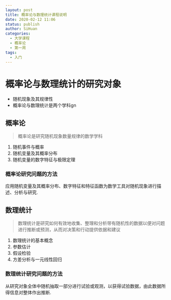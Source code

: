```yaml
---
layout: post
title: 概率论与数理统计课程说明
date: 2020-02-12 11:06
status: publish
author: SiHuan
categories: 
  - 大学课程
  - 概率论
  - 第一周
tags:
  - 入门
---
```


# 概率论与数理统计的研究对象
- 随机现象及其规律性
- 概率论与数理统计是两个学科gn

## 概率论
> 概率论是研究随机现象数量规律的数学学科

 1. 随机事件与概率
 2. 随机变量及其概率分布
 3. 随机变量的数字特征与极限定理
 
### 概率论研究问题的方法
应用随机变量及其概率分布、数字特征和特征函数为数学工具对随机现象进行描述、分析与研究. 
## 数理统计
> 数理统计是研究如何有效地收集、整理和分析带有随机性的数据以便对问题进行推断或预测，从而对决策和行动提供依据和建议

1. 数理统计的基本概念
2. 参数估计
3. 假设检验
4. 方差分析与一元线性回归

### 数理统计研究问题的方法
从研究对象全体中随机抽取一部分进行试验或观测，以获得试验数据，由此数据所得信息对整体作出推断.